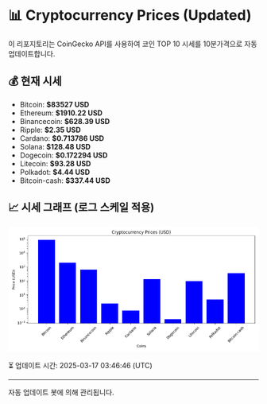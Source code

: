 
# 📊 Cryptocurrency Prices (Updated)

이 리포지토리는 CoinGecko API를 사용하여 코인 TOP 10 시세를 10분가격으로 자동 업데이트합니다.

## 💰 현재 시세
- Bitcoin: **$83527 USD**
- Ethereum: **$1910.22 USD**
- Binancecoin: **$628.39 USD**
- Ripple: **$2.35 USD**
- Cardano: **$0.713786 USD**
- Solana: **$128.48 USD**
- Dogecoin: **$0.172294 USD**
- Litecoin: **$93.28 USD**
- Polkadot: **$4.44 USD**
- Bitcoin-cash: **$337.44 USD**

## 📈 시세 그래프 (로그 스케일 적용)
![Crypto Prices](crypto_prices.png)

⏳ 업데이트 시간: 2025-03-17 03:46:46 (UTC)

---
자동 업데이트 봇에 의해 관리됩니다.
